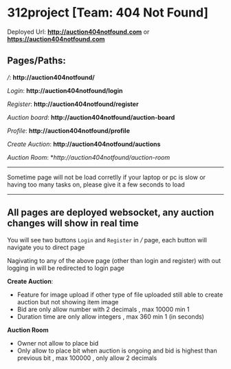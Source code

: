 # 312project [Team: 404 Not Found]

Deployed Url: **http://auction404notfound.com** or **https://auction404notfound.com**


## Pages/Paths:

*/*: **http://auction404notfound/**

*Login*: **http://auction404notfound/login**

*Register*: **http://auction404notfound/register**

*Auction board*: **http://auction404notfound/auction-board**

*Profile*: **http://auction404notfound/profile**

*Create Auction*:  **http://auction404notfound/auctions**

*Auction Room*: **http://auction404notfound/auction-room*

***
Sometime page will not be load corretlly if your laptop or pc is slow or having too many tasks on, please give it a few seconds to load
***

## All pages are deployed websocket, any auction changes will show in real time


You will see two buttons `Login` and `Register` in */* page, each button will navigate you to direct page

Nagivating to any of the above page (other than login and register) with out logging in will be redirected to login page

**Create Auction**: 
 - Feature for image upload if other type of file uploaded still able to create auction but not showing item image
 - Bid are only allow number with 2 decimals , max 10000 min 1
 - Duration time are only allow integers , max 360 min 1 (in seconds)

**Auction Room**
 - Owner not allow to place bid
 - Only allow to place bit when auction is ongoing and bid is highest than previous bit , max 100000 , only allow 2 decimals
